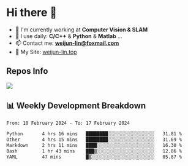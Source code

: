 # Hi there 👋

<!--
**Weijun-Lin/Weijun-Lin** is a ✨ _special_ ✨ repository because its `README.md` (this file) appears on your GitHub profile.

Here are some ideas to get you started:

- 🔭 I’m currently working on ...
- 🌱 I’m currently learning ...
- 👯 I’m looking to collaborate on ...
- 🤔 I’m looking for help with ...
- 💬 Ask me about ...
- 📫 How to reach me: ...
- 😄 Pronouns: ...
- ⚡ Fun fact: ...
-->

- 🏢 I'm currently working at **Computer Vision & SLAM**
- 🚀 I use daily: **C/C++** & **Python** & **Matlab** ...
- 📫 Contact me: **weijun-lin@foxmail.com**
- 🔗 My Site: [weijun-lin.top](https://weijun-lin.top/)

  

## Repos Info
![](https://github-readme-stats.vercel.app/api?username=Weijun-Lin&theme=cobalt)

## 📊 Weekly Development Breakdown

<!--START_SECTION:waka-->

```txt
From: 10 February 2024 - To: 17 February 2024

Python       4 hrs 16 mins   ████████░░░░░░░░░░░░░░░░░   31.81 %
Other        4 hrs 15 mins   ████████░░░░░░░░░░░░░░░░░   31.69 %
Markdown     2 hrs 11 mins   ████░░░░░░░░░░░░░░░░░░░░░   16.30 %
Bash         1 hr 43 mins    ███▒░░░░░░░░░░░░░░░░░░░░░   12.86 %
YAML         47 mins         █▒░░░░░░░░░░░░░░░░░░░░░░░   05.87 %
```

<!--END_SECTION:waka-->
